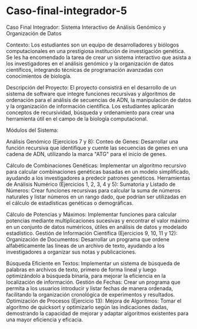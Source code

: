 # Caso-final-integrador-5

Caso Final Integrador: Sistema Interactivo de Análisis Genómico y Organización de Datos

Contexto: Los estudiantes son un equipo de desarrolladores y biólogos computacionales en una prestigiosa institución de investigación genética. Se les ha encomendado la tarea de crear un sistema interactivo que asista a los investigadores en el análisis genómico y la organización de datos científicos, integrando técnicas de programación avanzadas con conocimientos de biología.

Descripción del Proyecto: El proyecto consistirá en el desarrollo de un sistema de software que integre funciones recursivas y algoritmos de ordenación para el análisis de secuencias de ADN, la manipulación de datos y la organización de información científica. Los estudiantes aplicarán conceptos de recursividad, búsqueda y ordenamiento para crear una herramienta útil en el campo de la biología computacional.

Módulos del Sistema:

Análisis Genómico (Ejercicios 7 y 8):
Conteo de Genes: Desarrollar una función recursiva que identifique y cuente las secuencias de genes en una cadena de ADN, utilizando la marca "ATG" para el inicio de genes.

Cálculo de Combinaciones Genéticas: Implementar un algoritmo recursivo para calcular combinaciones genéticas basadas en un modelo simplificado, ayudando a los investigadores a predecir patrones genéticos.
Herramientas de Análisis Numérico (Ejercicios 1, 2, 3, 4 y 5):
Sumatoria y Listado de Números: Crear funciones recursivas para calcular la suma de números naturales y listar números en un rango dado, que podrían ser utilizadas en el cálculo de estadísticas genéticas o demográficas.

Cálculo de Potencias y Máximos: Implementar funciones para calcular potencias mediante multiplicaciones sucesivas y encontrar el valor máximo en un conjunto de datos numéricos, útiles en análisis de datos y modelado estadístico.
Gestión de Información Científica (Ejercicios 9, 10, 11 y 12):
Organización de Documentos: Desarrollar un programa que ordene alfabéticamente las líneas de un archivo de texto, ayudando a los investigadores a organizar sus notas y publicaciones.

Búsqueda Eficiente en Textos: Implementar un sistema de búsqueda de palabras en archivos de texto, primero de forma lineal y luego optimizándolo a búsqueda binaria, para mejorar la eficiencia en la localización de información.
Gestión de Fechas: Crear un programa que permita a los usuarios introducir y listar fechas de manera ordenada, facilitando la organización cronológica de experimentos y resultados.
Optimización de Procesos (Ejercicio 13):
Mejora de Algoritmos: Tomar el algoritmo de quicksort y optimizarlo según las indicaciones dadas, demostrando la capacidad de mejorar y adaptar algoritmos existentes para una mayor eficiencia y eficacia.
